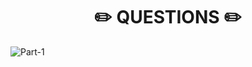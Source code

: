<h1 align="center"> ✏️ QUESTIONS ✏️</h1>

![ Part-1 ](https://github.com/abhinavkumar2369/PW-Full-Stack-Web-Development-2.0/assets/148275310/57e01586-2233-410f-838d-bca8797d38ef)
